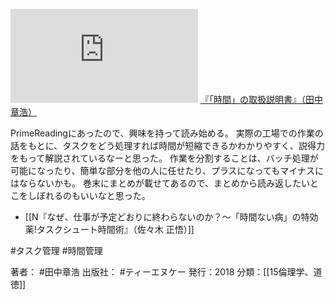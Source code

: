 [![](https://gyazo.com/359473840d05d92e080691e731128028.img)](http://amzn.to/2YM4zBY)
[『「時間」の取扱説明書』（田中 章浩）](https://amzn.to/2YM4zBY)

PrimeReadingにあったので、興味を持って読み始める。
実際の工場での作業の話をもとに、タスクをどう処理すれば時間が短縮できるかわかりやすく、説得力をもって解説されているなーと思った。
作業を分割することは、バッチ処理が可能になったり、簡単な部分を他の人に任せたり、プラスになってもマイナスにはならないかも。
巻末にまとめが載せてあるので、まとめから読み返したいとこをしぼれるのもいいなと思った。

- [[N『なぜ、仕事が予定どおりに終わらないのか？〜「時間ない病」の特効薬!タスクシュート時間術』（佐々木 正悟）]]

#タスク管理 #時間管理 

著者： #田中章浩
出版社： #ティーエヌケー
発行：2018
分類：[[15倫理学、道徳]]
